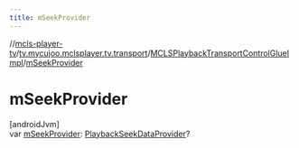 ```yaml
---
title: mSeekProvider
---
```

//[mcls-player-tv](../../../index.html)/[tv.mycujoo.mclsplayer.tv.transport](../index.html)/[MCLSPlaybackTransportControlGlueImpl](index.html)/[mSeekProvider](m-seek-provider.html)



# mSeekProvider



[androidJvm]\
var [mSeekProvider](m-seek-provider.html): [PlaybackSeekDataProvider](https://developer.android.com/reference/kotlin/androidx/leanback/widget/PlaybackSeekDataProvider.html)?




